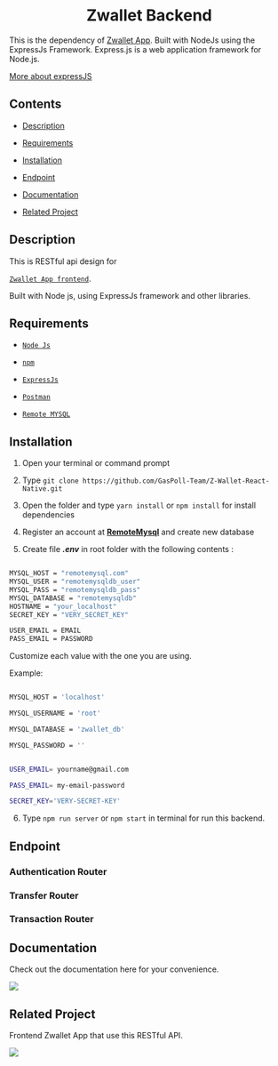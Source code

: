 
<h1 align="center">Zwallet Backend</h1>
<p>This is the dependency of <a href="https://github.com/GasPoll-Team/Z-Wallet-React-Native">Zwallet App</a>. Built with NodeJs using the ExpressJs Framework.
Express.js is a web application framework for Node.js.</p> 
<a href="https://en.wikipedia.org/wiki/Express.js">More about expressJS</a>


## Contents

  

-  [Description](#description)

-  [Requirements](#requirements)

-  [Installation](#installation)

-  [Endpoint](#endpoint)

-  [Documentation](#documentation)

-  [Related Project](#related-project)

  

## Description

  

This is RESTful api design for

[`Zwallet App frontend`](https://github.com/GasPoll-Team/Z-Wallet-React-Native).

Built with Node js, using ExpressJs framework and other libraries.

  

## Requirements

  

-  [`Node Js`](https://nodejs.org/en/)

-  [`npm`](https://www.npmjs.com/get-npm)

-  [`ExpressJs`](https://expressjs.com/)

-  [`Postman`](https://www.postman.com/downloads/)

-  [`Remote MYSQL`](https://remotemysql.com/phpmyadmin/index.php)

  

## Installation

  

1. Open your terminal or command prompt

2. Type `git clone https://github.com/GasPoll-Team/Z-Wallet-React-Native.git`

3. Open the folder and type `yarn install` or `npm install` for install dependencies

4. Register an account at **[RemoteMysql](https://remotemysql.com/)** and create new database

5. Create file **_.env_** in root folder with the following contents :

  

```bash

MYSQL_HOST = "remotemysql.com"
MYSQL_USER = "remotemysqldb_user"
MYSQL_PASS = "remotemysqldb_pass"
MYSQL_DATABASE = "remotemysqldb"
HOSTNAME = "your_localhost"
SECRET_KEY = "VERY_SECRET_KEY"

USER_EMAIL = EMAIL
PASS_EMAIL = PASSWORD

```

  

Customize each value with the one you are using.

  

Example:

  

```bash

MYSQL_HOST = 'localhost'

MYSQL_USERNAME = 'root'

MYSQL_DATABASE = 'zwallet_db'

MYSQL_PASSWORD = ''


USER_EMAIL= yourname@gmail.com

PASS_EMAIL= my-email-password

SECRET_KEY='VERY-SECRET-KEY'

```
 

6. Type `npm run server` or `npm start` in terminal for run this backend.

  

## Endpoint

  

### Authentication Router

  


  

### Transfer Router

  



  

### Transaction Router

  



  

## Documentation

  

Check out the documentation here for your convenience.

  

<a  href="https://documenter.getpostman.com/view/13530339/TW6xoU7C">

<img  src="https://img.shields.io/badge/Documentation-POSTMAN-blue.svg?style=popout&logo=postman"/>

</a>

  

## Related Project

  

Frontend Zwallet App that use this RESTful API.

  

<a  href="https://github.com/GasPoll-Team/Z-Wallet-React-Native">

<img  src="https://img.shields.io/badge/Zwallet%20Frontend-Repository-blue.svg?style=popout&logo=github"/>

</a>
